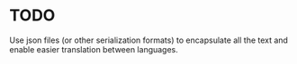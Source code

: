 # TODO
Use json files (or other serialization formats) to encapsulate all the text 
and enable easier translation between languages.